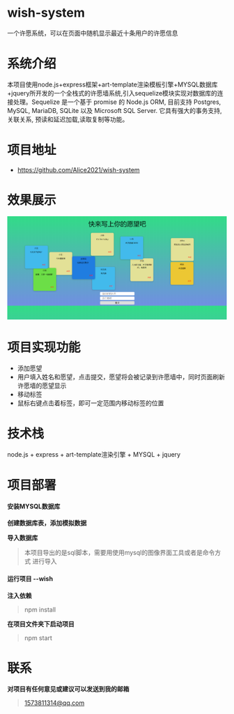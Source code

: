 # wish-system
一个许愿系统，可以在页面中随机显示最近十条用户的许愿信息
# 系统介绍
本项目使用node.js+express框架+art-template渲染模板引擎+MYSQL数据库+jquery所开发的一个全栈式的许愿墙系统,引入sequelize模块实现对数据库的连接处理。Sequelize 是一个基于 promise 的 Node.js ORM, 目前支持 Postgres, MySQL, MariaDB, SQLite 以及 Microsoft SQL Server. 它具有强大的事务支持, 关联关系, 预读和延迟加载,读取复制等功能。
# 项目地址
* <a href = "https://github.com/Alice2021/wish-system">https://github.com/Alice2021/wish-system</a>
# 效果展示
![](https://github.com/Alice2021/wish-system/blob/master/%E8%AE%B8%E6%84%BF%E7%B3%BB%E7%BB%9F%E7%95%8C%E9%9D%A2.png?raw=true)
# 项目实现功能
 - 添加愿望
- 用户填入姓名和愿望，点击提交，愿望将会被记录到许愿墙中，同时页面刷新许愿墙的愿望显示
 - 移动标签
- 鼠标右键点击着标签，即可一定范围内移动标签的位置
# 技术栈
node.js + express + art-template渲染引擎 + MYSQL + jquery
# 项目部署
#### 安装MYSQL数据库
**创建数据库表，添加模拟数据**

**导入数据库**
> 本项目导出的是sql脚本，需要用使用mysql的图像界面工具或者是命令方式 进行导入

#### 运行项目 --wish
**注入依赖**
> npm install

**在项目文件夹下启动项目**
> npm start

# 联系

**对项目有任何意见或建议可以发送到我的邮箱**
> 1573811314@qq.com
